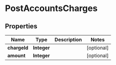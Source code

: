 

# PostAccountsCharges

## Properties

Name | Type | Description | Notes
------------ | ------------- | ------------- | -------------
**chargeId** | **Integer** |  |  [optional]
**amount** | **Integer** |  |  [optional]



